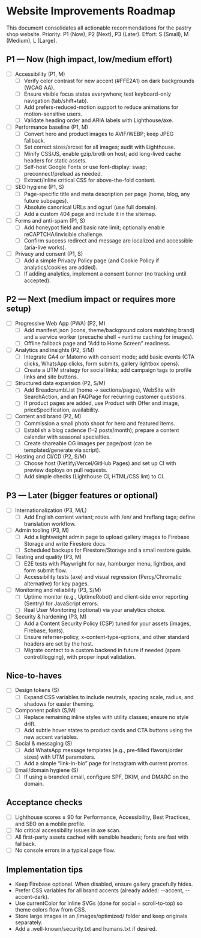 # Website Improvements Roadmap

This document consolidates all actionable recommendations for the pastry shop website. Priority: P1 (Now), P2 (Next), P3 (Later). Effort: S (Small), M (Medium), L (Large).

## P1 — Now (high impact, low/medium effort)

- [ ] Accessibility (P1, M)
  - [ ] Verify color contrast for new accent (#FFE2A1) on dark backgrounds (WCAG AA).
  - [ ] Ensure visible focus states everywhere; test keyboard-only navigation (tab/shift+tab).
  - [ ] Add prefers-reduced-motion support to reduce animations for motion-sensitive users.
  - [ ] Validate heading order and ARIA labels with Lighthouse/axe.
- [ ] Performance baseline (P1, M)
  - [ ] Convert hero and product images to AVIF/WEBP; keep JPEG fallback.
  - [ ] Set correct sizes/srcset for all images; audit with Lighthouse.
  - [ ] Minify CSS/JS, enable gzip/brotli on host; add long-lived cache headers for static assets.
  - [ ] Self-host Google Fonts or use font-display: swap; preconnect/preload as needed.
  - [ ] Extract/inline critical CSS for above-the-fold content.
- [ ] SEO hygiene (P1, S)
  - [ ] Page-specific title and meta description per page (home, blog, any future subpages).
  - [ ] Absolute canonical URLs and og:url (use full domain).
  - [ ] Add a custom 404 page and include it in the sitemap.
- [ ] Forms and anti-spam (P1, S)
  - [ ] Add honeypot field and basic rate limit; optionally enable reCAPTCHA/invisible challenge.
  - [ ] Confirm success redirect and message are localized and accessible (aria-live works).
- [ ] Privacy and consent (P1, S)
  - [ ] Add a simple Privacy Policy page (and Cookie Policy if analytics/cookies are added).
  - [ ] If adding analytics, implement a consent banner (no tracking until accepted).

## P2 — Next (medium impact or requires more setup)

- [ ] Progressive Web App (PWA) (P2, M)
  - [ ] Add manifest.json (icons, theme/background colors matching brand) and a service worker (precache shell + runtime caching for images).
  - [ ] Offline fallback page and “Add to Home Screen” readiness.
- [ ] Analytics and insights (P2, S/M)
  - [ ] Integrate GA4 or Matomo with consent mode; add basic events (CTA clicks, WhatsApp clicks, form submits, gallery lightbox opens).
  - [ ] Create a UTM strategy for social links; add campaign tags to profile links and site buttons.
- [ ] Structured data expansion (P2, S/M)
  - [ ] Add BreadcrumbList (home → sections/pages), WebSite with SearchAction, and an FAQPage for recurring customer questions.
  - [ ] If product pages are added, use Product with Offer and image, priceSpecification, availability.
- [ ] Content and brand (P2, M)
  - [ ] Commission a small photo shoot for hero and featured items.
  - [ ] Establish a blog cadence (1–2 posts/month); prepare a content calendar with seasonal specialties.
  - [ ] Create shareable OG images per page/post (can be templated/generate via script).
- [ ] Hosting and CI/CD (P2, S/M)
  - [ ] Choose host (Netlify/Vercel/GitHub Pages) and set up CI with preview deploys on pull requests.
  - [ ] Add simple checks (Lighthouse CI, HTML/CSS lint) to CI.

## P3 — Later (bigger features or optional)

- [ ] Internationalization (P3, M/L)
  - [ ] Add English content variant; route with /en/ and hreflang tags; define translation workflow.
- [ ] Admin tooling (P3, M)
  - [ ] Add a lightweight admin page to upload gallery images to Firebase Storage and write Firestore docs.
  - [ ] Scheduled backups for Firestore/Storage and a small restore guide.
- [ ] Testing and quality (P3, M)
  - [ ] E2E tests with Playwright for nav, hamburger menu, lightbox, and form submit flow.
  - [ ] Accessibility tests (axe) and visual regression (Percy/Chromatic alternative) for key pages.
- [ ] Monitoring and reliability (P3, S/M)
  - [ ] Uptime monitor (e.g., UptimeRobot) and client-side error reporting (Sentry) for JavaScript errors.
  - [ ] Real User Monitoring (optional) via your analytics choice.
- [ ] Security & hardening (P3, M)
  - [ ] Add a Content Security Policy (CSP) tuned for your assets (images, Firebase, fonts).
  - [ ] Ensure referrer-policy, x-content-type-options, and other standard headers are set by the host.
  - [ ] Migrate contact to a custom backend in future if needed (spam control/logging), with proper input validation.

## Nice-to-haves

- [ ] Design tokens (S)
  - [ ] Expand CSS variables to include neutrals, spacing scale, radius, and shadows for easier theming.
- [ ] Component polish (S/M)
  - [ ] Replace remaining inline styles with utility classes; ensure no style drift.
  - [ ] Add subtle hover states to product cards and CTA buttons using the new accent variables.
- [ ] Social & messaging (S)
  - [ ] Add WhatsApp message templates (e.g., pre-filled flavors/order sizes) with UTM parameters.
  - [ ] Add a simple “link-in-bio” page for Instagram with current promos.
- [ ] Email/domain hygiene (S)
  - [ ] If using a branded email, configure SPF, DKIM, and DMARC on the domain.

## Acceptance checks

- [ ] Lighthouse scores ≥ 90 for Performance, Accessibility, Best Practices, and SEO on a mobile profile.
- [ ] No critical accessibility issues in axe scan.
- [ ] All first-party assets cached with sensible headers; fonts are fast with fallback.
- [ ] No console errors in a typical page flow.

## Implementation tips

- Keep Firebase optional. When disabled, ensure gallery gracefully hides.
- Prefer CSS variables for all brand accents (already added: --accent, --accent-dark).
- Use currentColor for inline SVGs (done for social + scroll-to-top) so theme colors flow from CSS.
- Store large images in an /images/optimized/ folder and keep originals separately.
- Add a .well-known/security.txt and humans.txt if desired.
